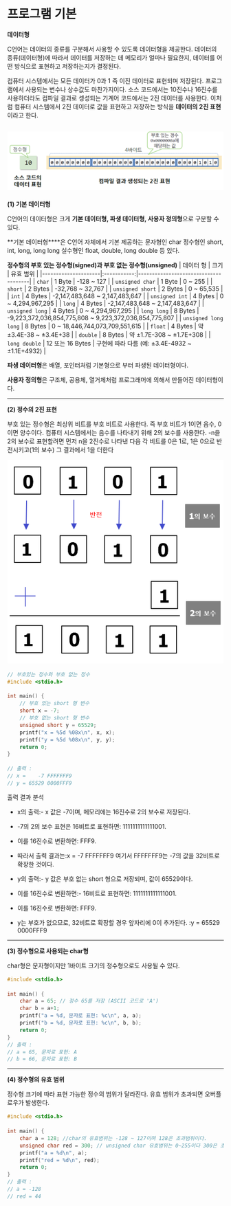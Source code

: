 # 프로그램 기본
**데이터형**

C언어는 데이터의 종류를 구분해서 사용할 수 있도록 데이터형을 제공한다. 데이터의 종류(데이터형)에 따라서 데이터를 저장하는 데 메모리가 얼마나 필요한지, 데이터를 어떤 방식으로 표현하고 저장하는지가 결정된다.

컴퓨터 시스템에서는 모든 데이터가 0과 1 즉 이진 데이터로 표현되며 저장된다. 프로그램에서 사용되는 변수나 상수값도 마찬가지이다. 소스 코드에서는 10진수나 16진수를 사용하더라도 컴파일 결과로 셍성되는 기계어 코드에서는 2진 데이터를 사용한다. 이처럼 컴퓨터 시스템에서 2진 데이터로 값을 표현하고 저장하는 방식을 **데이터의 2진 표현**이라고 한다.

![img](/Chapter/02/image1.png "데이터의 2진 표현 예시")
---
**(1) 기본 데이터형**

C언어의 데이터형은 크게 **기본 데이터형, 파생 데이터형, 사용자 정의형**으로 구분할 수 있다. 

**기본 데이터형****은 C언어 자체에서 기본 제공하는 문자형인 char 정수형인 short, int, long, long long 실수형인 float, double, long double 등 있다.

**정수형의 부호 있는 정수형(signed)과 부호 없는 정수형(unsigned)**
| 데이터 형           | 크기        | 유효 범위                            |
|---------------------|:-----------:|--------------------------------------|
| `char`             | 1 Byte      | -128 ~ 127                          |
| `unsigned char`    | 1 Byte      | 0 ~ 255                             |
| `short`            | 2 Bytes     | -32,768 ~ 32,767                    |
| `unsigned short`   | 2 Bytes     | 0 ~ 65,535                          |
| `int`              | 4 Bytes     | -2,147,483,648 ~ 2,147,483,647      |
| `unsigned int`     | 4 Bytes     | 0 ~ 4,294,967,295                   |
| `long`             | 4 Bytes     | -2,147,483,648 ~ 2,147,483,647      |
| `unsigned long`    | 4 Bytes     | 0 ~ 4,294,967,295                   |
| `long long`        | 8 Bytes     | -9,223,372,036,854,775,808 ~ 9,223,372,036,854,775,807 |
| `unsigned long long` | 8 Bytes   | 0 ~ 18,446,744,073,709,551,615      |
| `float`            | 4 Bytes     | 약 ±3.4E-38 ~ ±3.4E+38              |
| `double`           | 8 Bytes     | 약 ±1.7E-308 ~ ±1.7E+308            |
| `long double`      | 12 또는 16 Bytes | 구현에 따라 다름 (예: ±3.4E-4932 ~ ±1.1E+4932) |

**파생 데이터형**은 배열, 포인터처럼 기본형으로 부터 파생된 데이터형이다.

**사용자 정의형**은 구조체, 공용체, 열거체처럼 프로그래머에 의해서 만들어진 데이터형이다.

---
**(2) 정수의 2진 표현**

부호 있는 정수형은 최상위 비트를 부호 비트로 사용한다. 즉 부호 비트가 1이면 음수, 0이면 양수이다. 컴퓨터 시스템에서는 음수를 나타내기 위해 2의 보수를 사용한다. -n을 2의 보수로 표현할려면 먼저 n을 2진수로 나타낸 다음 각 비트를 0은 1로, 1은 0으로 반전시키고(1의 보수) 그 결과에서 1을 더한다

![img](/Chapter/02/image2.png "정수의 2진 표현 예시")

```c
// 부호있는 정수와 부호 없는 정수
#include <stdio.h>

int main() {
    // 부호 있는 short 형 변수
    short x = -7; 
    // 부호 없는 short 형 변수
    unsigned short y = 65529; 
    printf("x = %5d %08x\n", x, x);
    printf("y = %5d %08x\n", y, y);
    return 0;
}

// 출력 : 
// x =    -7 FFFFFFF9
// y = 65529 0000FFF9
```

출력 결과 분석
- x의 출력:- x 값은 -7이며, 메모리에는 16진수로 2의 보수로 저장된다.
- -7의 2의 보수 표현은 16비트로 표현하면: 1111111111111001.
- 이를 16진수로 변환하면: FFF9.
- 따라서 출력 결과는:x =    -7 FFFFFFF9
여기서 FFFFFFF9는 -7의 값을 32비트로 확장한 것이다.

- y의 출력:- y 값은 부호 없는 short 형으로 저장되며, 값이 65529이다.
- 이를 16진수로 변환하면:- 16비트로 표현하면: 1111111111111001.
- 이를 16진수로 변환하면: FFF9.
- y는 부호가 없으므로, 32비트로 확장할 경우 앞자리에 0이 추가된다. :y = 65529 0000FFF9

---
**(3) 정수형으로 사용되는 char형**

char형은 문자형이지만 1바이트 크기의 정수형으로도 사용될 수 있다.
```c
#include <stdio.h>

int main() {
    char a = 65; // 정수 65를 저장 (ASCII 코드로 'A')
    char b = a+1;
    printf("a = %d, 문자로 표현: %c\n", a, a);
    printf("b = %d, 문자로 표현: %c\n", b, b);
    return 0;
}
// 출력 :
// a = 65, 문자로 표현: A
// b = 66, 문자로 표현: B
```
---
**(4) 정수형의 유효 범위**

정수형 크기에 따라 표현 가능한 정수의 범위가 달라진다. 유효 범위가 초과되면 오버플로우가 발생한다.
```c
#include <stdio.h>

int main() {
    char a = 128; //char의 유효범위는 -128 ~ 127이며 128은 초과범위이다.
    unsigned char red = 300; // unsigned char 유효범위는 0~255이다 300은 초과범위이다.
    printf("a = %d\n", a);
    printf("red = %d\n", red);
    return 0;
}
// 출력 :
// a = -128
// red = 44
```